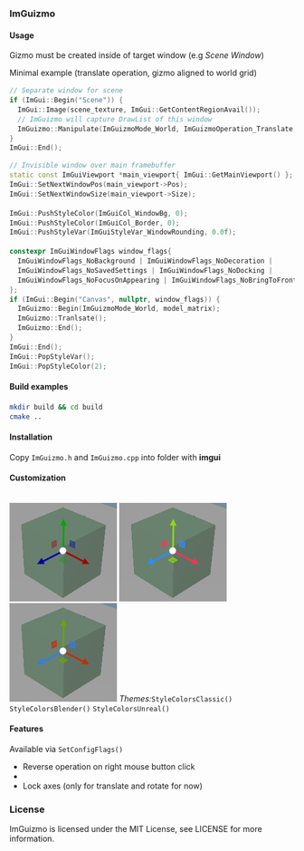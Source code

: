 ### ImGuizmo

#### Usage

Gizmo must be created inside of target window (e.g *Scene Window*)

Minimal example (translate operation, gizmo aligned to world grid)
```cpp
// Separate window for scene
if (ImGui::Begin("Scene")) {
  ImGui::Image(scene_texture, ImGui::GetContentRegionAvail());
  // ImGuizmo will capture DrawList of this window
  ImGuizmo::Manipulate(ImGuizmoMode_World, ImGuizmoOperation_Translate, model_matrix);
}
ImGui::End();
```

```cpp
// Invisible window over main framebuffer
static const ImGuiViewport *main_viewport{ ImGui::GetMainViewport() };
ImGui::SetNextWindowPos(main_viewport->Pos);
ImGui::SetNextWindowSize(main_viewport->Size);
    
ImGui::PushStyleColor(ImGuiCol_WindowBg, 0);
ImGui::PushStyleColor(ImGuiCol_Border, 0);
ImGui::PushStyleVar(ImGuiStyleVar_WindowRounding, 0.0f);

constexpr ImGuiWindowFlags window_flags{
  ImGuiWindowFlags_NoBackground | ImGuiWindowFlags_NoDecoration |
  ImGuiWindowFlags_NoSavedSettings | ImGuiWindowFlags_NoDocking |
  ImGuiWindowFlags_NoFocusOnAppearing | ImGuiWindowFlags_NoBringToFrontOnFocus
};
if (ImGui::Begin("Canvas", nullptr, window_flags)) {
  ImGuizmo::Begin(ImGuizmoMode_World, model_matrix);
  ImGuizmo::Tranlsate();
  ImGuizmo::End();
}
ImGui::End();
ImGui::PopStyleVar();
ImGui::PopStyleColor(2);
```

#### Build examples
```bash
mkdir build && cd build
cmake ..
```

#### Installation

Copy `ImGuizmo.h` and `ImGuizmo.cpp` into folder with **imgui**

#### Customization

<br>![sample code output (classic)](https://raw.githubusercontent.com/skaarj1989/ImGuizmo/gh-pages/images/classic.png) ![sample code output (blender)](https://raw.githubusercontent.com/skaarj1989/ImGuizmo/gh-pages/images/blender.png) ![sample code output (unreal)](https://raw.githubusercontent.com/skaarj1989/ImGuizmo/gh-pages/images/unreal.png)
_Themes:_`StyleColorsClassic()` `StyleColorsBlender()` `StyleColorsUnreal()`

#### Features

Available via `SetConfigFlags()`
* Reverse operation on right mouse button click
* 
* Lock axes (only for translate and rotate for now)

### License

ImGuizmo is licensed under the MIT License, see LICENSE for more information.
